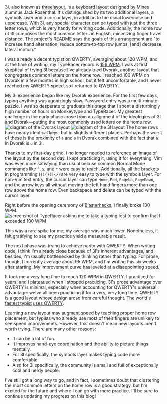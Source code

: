 3l, also known as [threelayout](https://github.com/jackrosenthal/threelayout), is a keyboard layout designed by Mines alumnus Jack Rosenthal. It's distinguished by its two additional layers, a symbols layer and a cursor layer, in addition to the usual lowercase and uppercase. With 3l, any special character can be typed with just the three letter rows, which is very handy for writing code. Additionally, the home row of 3l comprises the most common letters in English, minimizing finger travel distance. The project's README says the goals of this arrangement are "to increase hand alternation, reduce bottom-to-top row jumps, [and] decrease lateral motion."

I was already a decent typist on QWERTY, averaging about 120 WPM, and at the time of writing, my TypeRacer record is [156 WPM](https://data.typeracer.com/pit/result?id=|tr:nonoesimposible|355). I was at first skeptical of trying 3l because I've already tried Dvorak, another layout that congregates common letters on the home row. I reached 100 WPM on Dvorak in a few months in high school, but it felt uncomfortable, and I never reached my QWERTY speed, so I returned to QWERTY.

My 3l experience began like my Dvorak experience. For the first few days, typing anything was agonizingly slow. Password entry was a multi-minute puzzle. I was so desperate to graduate this stage that I spent a disturbingly high number of hours on Monkeytype and TypeRacer. My greatest challenge in the early phase arose from an alignment of the ideologies of 3l and Dvorak—putting the most commonly used letters on the home row.
![diagram of the Dvorak layout](dvorak.svg)
![diagram of the 3l layout](standard_three.png "Dvorak is on top; 3l is on the bottom.")
The home rows have nearly identical keys, but in slightly different places. Perhaps the worst of these is the proximity of `a` and `o` in Dvorak combined with the fact that `a` in Dvorak is `o` in 3l.

Thanks to my first-day grind, I no longer needed to reference an image of the layout by the second day. I kept practicing it, using it for everything. Vim was even more satisfying than usual becuse common Normal Mode commands like `^`, `$`, and `*` were easy to reach. Additionally, all the brackets in programming (`(){}[]<>`) are very easy to type with the symbols layer. For non-Vim text entry, the cursor layer can type `Home`, `End`, `PageUp`, `PageDown`, and the arrow keys all without moving the left hand fingers more than one row above the home row. Even backspace and delete can be typed with the cursor layer.

Right before the opening ceremony of [Blasterhacks](/blog/blasterhacks-2024), I finally broke 100 WPM.
![screenshot of TypeRacer asking me to take a typing test to confirm that I exceeded 100 WPM](breaking_100wpm.png "Finally, the big milestone!")

This was a rare spike for me; my average was much lower. Nonetheless, it felt gratifying to see my practice yield a measurable result.

The next phase was trying to achieve parity with QWERTY. When writing code, I think I'm already close because of 3l's inherent advantages, and besides, I'm usually bottlenecked by thinking rather than typing. For prose, though, I currently average about 95 WPM, and I'm writing this six weeks after starting. My improvement curve has leveled at a disappointing speed.

It took me a very long time to reach 120 WPM in QWERTY. I practiced for years, and I plateaued when I stopped practicing. 3l's prose advantage over QWERTY is minimal, especially when accounting for QWERTY's universal advantage: we've all been practicing it for a very, very long time. QWERTY is a good layout whose design arose from careful thought. [The world's fastest typist](https://blog.typeracer.com/2023/08/21/whos-the-fastest-typer-in-the-world-meet-the-newly-crowned-worlds-fastest-typist-of-2023-by-typingstats-joshu-from-california-united-states/) [uses QWERTY](https://www.youtube.com/@joshua728/videos).

Learning a new layout may augment speed by teaching proper home row placement, but typists who already use most of their fingers are unlikely to see speed improvements. However, that doesn't mean new layouts aren't worth trying. There are many other reasons:
* It can be a lot of fun.
* It improves hand-eye coordination and the ability to picture things mentally.
* For 3l specifically, the symbols layer makes typing code more comfortable.
* Also for 3l specifically, the community is small and full of exceptionally cool and nerdy people.

I've still got a long way to go, and in fact, I sometimes doubt that clustering the most common letters on the home row is a good strategy, but I'm excited for the future and where I can go with more practice. I'll be sure to continue updating my progress on this blog!
